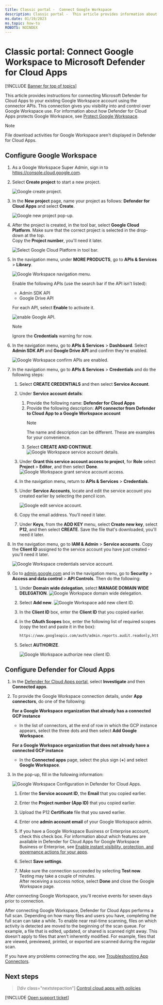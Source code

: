 ```yaml
---
title: Classic portal -  Connect Google Workspace 
description: Classic portal -  This article provides information about how to connect your Google Workspace to Defender for Cloud Apps using the API connector for visibility and control over use.
ms.date: 01/19/2023
ms.topic: how-to
ROBOTS: NOINDEX
---
```

# Classic portal: Connect Google Workspace to Microsoft Defender for Cloud Apps

[!INCLUDE [Banner for top of topics](includes/banner.md)]

This article provides instructions for connecting Microsoft Defender for Cloud Apps to your existing Google Workspace account using the connector APIs. This connection gives you visibility into and control over Google Workspace use. For information about how Defender for Cloud Apps protects Google Workspace, see [Protect Google Workspace](protect-google-workspace.md).

>[!NOTE]
>File download activities for Google Workspace aren't displayed in Defender for Cloud Apps.

## Configure Google Workspace

1. As a Google Workspace Super Admin, sign in to <https://console.cloud.google.com>.

1. Select **Create project** to start a new project.

    ![Google create project.](media/connect-google-workspace/classic-google-workspace-create-new-project.png)

1. In the **New project** page, name your project as follows: **Defender for Cloud Apps** and select **Create**.

    ![Google new project pop-up.](media/connect-google-workspace/classic-google-workspace-create-new-project-popup.png)

1. After the project is created, in the tool bar, select **Google Cloud Platform**. Make sure that the correct project is selected in the drop-down at the top.  
Copy the **Project number**, you'll need it later.

    ![Select Google Cloud Platform in tool bar.](media/connect-google-workspace/classic-google-workspace-verify-project.png)

1. In the navigation menu, under **MORE PRODUCTS**, go to **APIs & Services** > **Library**.

    ![Google Workspace navigation menu.](media/connect-google-workspace/classic-google-workspace-navigation-menu.png)

    Enable the following APIs (use the search bar if the API isn't listed):

    - Admin SDK API
    - Google Drive API

    For each API, select **Enable** to activate it.

    ![enable Google API.](media/connect-google-workspace/classic-google-workspace-api.png)

    > [!NOTE]
    > Ignore the **Credentials** warning for now.

1. In the navigation menu, go to **APIs & Services** > **Dashboard**. Select **Admin SDK API** and **Google Drive API** and confirm they're enabled.

    ![Google Workspace confirm APIs are enabled.](media/connect-google-workspace/classic-google-workspace-api-enable-verification.png)

1. In the navigation menu, go to **APIs & Services** > **Credentials** and do the following steps:

    1. Select **CREATE CREDENTIALS** and then select **Service Account**.
    1. Under **Service account details**:
        1. Provide the following name: **Defender for Cloud Apps**
        1. Provide the following description: **API connector from Defender to Cloud App to a Google Workspace account**
            >[!NOTE]
            >The name and description can be different. These are examples for your convenience.
        1. Select **CREATE AND CONTINUE**.
           ![Google Workspace service account details.](media/connect-google-workspace/classic-google-workspace-service-account-details.png)
    1. Under **Grant this service account access to project**, for **Role** select **Project** > **Editor**, and then select **Done**.
        ![Google Workspace grant service account access.](media/connect-google-workspace/classic-google-workspace-service-account-access.png)

    1. In the navigation menu, return to **APIs & Services** > **Credentials**.
    1. Under **Service Accounts**, locate and edit the service account you created earlier by selecting the pencil icon.

        ![Google edit service account.](media/connect-google-workspace/classic-google-workspace-edit-service-account.png)

    1. Copy the email address. You'll need it later.
    1. Under **Keys**, from the **ADD KEY** menu, select **Create new key**, select **P12**, and then select **CREATE**. Save the file that's downloaded, you'll need it later.

1. In the navigation menu, go to **IAM & Admin** > **Service accounts**. Copy the **Client ID** assigned to the service account you have just created - you'll need it later.

    ![Google Workspace credentials service account.](media/connect-google-workspace/classic-google-workspace-copy-service-account-client-id.png)

1. Go to [admin.google.com](https://admin.google.com/) and in the navigation menu, go to **Security** > **Access and data control** > **API Controls**. Then do the following:

    1. Under **Domain wide delegation**, select **MANAGE DOMAIN WIDE DELEGATION**.
        ![Google Workspace domain wide delegation.](media/connect-google-workspace/classic-google-workspace-domain-wide-delegation.png)
    1. Select **Add new**.
        ![Google Workspace add new client ID.](media/connect-google-workspace/classic-google-workspace-add-new-client-id.png)
    1. In the **Client ID** box, enter the **Client ID** that you copied earlier.
    1. In the **OAuth Scopes** box, enter the following list of required scopes (copy the text and paste it in the box):

        ```txt
        https://www.googleapis.com/auth/admin.reports.audit.readonly,https://www.googleapis.com/auth/admin.reports.usage.readonly,https://www.googleapis.com/auth/drive,https://www.googleapis.com/auth/drive.appdata,https://www.googleapis.com/auth/drive.apps.readonly,https://www.googleapis.com/auth/drive.file,https://www.googleapis.com/auth/drive.metadata.readonly,https://www.googleapis.com/auth/drive.readonly,https://www.googleapis.com/auth/drive.scripts,https://www.googleapis.com/auth/admin.directory.user.readonly,https://www.googleapis.com/auth/admin.directory.user.security,https://www.googleapis.com/auth/admin.directory.user.alias,https://www.googleapis.com/auth/admin.directory.orgunit,https://www.googleapis.com/auth/admin.directory.notifications,https://www.googleapis.com/auth/admin.directory.group.member,https://www.googleapis.com/auth/admin.directory.group,https://www.googleapis.com/auth/admin.directory.device.mobile.action,https://www.googleapis.com/auth/admin.directory.device.mobile,https://www.googleapis.com/auth/admin.directory.user
        ```

    1. Select **AUTHORIZE**.

        ![Google Workspace authorize new client ID.](media/connect-google-workspace/classic-google-workspace-authorize-new-client-id.png)

## Configure Defender for Cloud Apps

1. In the [Defender for Cloud Apps portal](https://portal.cloudappsecurity.com/), select **Investigate** and then **Connected apps**.

1. To provide the Google Workspace connection details, under **App connectors**, do one of the following:

    **For a Google Workspace organization that already has a connected GCP instance**

    - In the list of connectors, at the end of row in which the GCP instance appears, select the three dots and then select **Add Google Workspace**.

    **For a Google Workspace organization that does not already have a connected GCP instance**

    - In the **Connected apps** page, select the plus sign (**+**) and select **Google Workspace**.

1. In the pop-up, fill in the following information:

    ![Google Workspace Configuration in Defender for Cloud Apps.](media/connect-google-workspace/classic-cas-config-google-workspace.png "Google Workspace Configuration in Defender for Cloud Apps")

    1. Enter the **Service account ID**, the **Email** that you copied earlier.

    1. Enter the **Project number (App ID)** that you copied earlier.

    1. Upload the P12 **Certificate** file that you saved earlier.

    1. Enter one **admin account email** of your Google Workspace admin.

    1. If you have a Google Workspace Business or Enterprise account, check this check box. For information about which features are available in Defender for Cloud Apps for Google Workspace Business or Enterprise, see [Enable instant visibility, protection, and governance actions for your apps](enable-instant-visibility-protection-and-governance-actions-for-your-apps.md).

    1. Select **Save settings**.

    1. Make sure the connection succeeded by selecting **Test now**.  
    Testing may take a couple of minutes.  
    After receiving a success notice, select **Done** and close the Google Workspace page.

After connecting Google Workspace, you'll receive events for seven days prior to connection.

After connecting Google Workspace, Defender for Cloud Apps performs a full scan. Depending on how many files and users you have, completing the full scan can take a while. To enable near real-time scanning, files on which activity is detected are moved to the beginning of the scan queue. For example, a file that is edited, updated, or shared is scanned right away. This doesn't apply to files that aren't inherently modified. For example, files that are viewed, previewed, printed, or exported are scanned during the regular scan.

If you have any problems connecting the app, see [Troubleshooting App Connectors](troubleshooting-api-connectors-using-error-messages.md).

## Next steps

> [!div class="nextstepaction"]
> [Control cloud apps with policies](control-cloud-apps-with-policies.md)

[!INCLUDE [Open support ticket](includes/support.md)]
